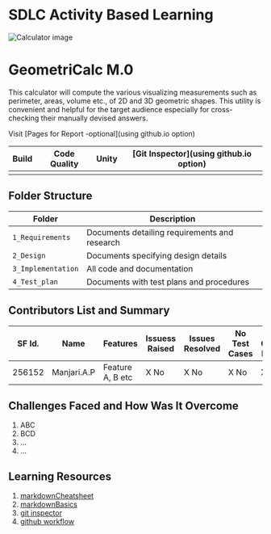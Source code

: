# SDLC Activity Based Learning
![Calculator image](https://github.com/256152/Mini_Project_1_April_2021/blob/0d245bf65675ee89cd9cffbd19e9f424d65b4f0b/MiniProject_C/6_ImagesAndVideos/title.jpg)
# GeometriCalc M.0
  This calculator will compute the various visualizing measurements such as perimeter, areas, volume etc., of 2D and 3D geometric shapes. This utility is convenient and helpful for the target audience especially for cross-checking their manually devised answers.

Visit [Pages for Report -optional](using github.io option)

Build | Code Quality | Unity | [Git Inspector](using github.io option)
------|----------|-------|--------------
|||


## Folder Structure
Folder             | Description
-------------------| -----------------------------------------
`1_Requirements`   | Documents detailing requirements and research
`2_Design`         | Documents specifying design details
`3_Implementation` | All code and documentation
`4_Test_plan`      | Documents with test plans and procedures

## Contributors List and Summary

SF Id. |  Name   |    Features    | Issuess Raised |Issues Resolved|No Test Cases|Test Case Pass
-------|---------|----------------|----------------|---------------|-------------|--------------
256152 |Manjari.A.P| Feature A, B etc    | X No     | X No   |X No   |X No     
   

## Challenges Faced and How Was It Overcome

1. ABC
2. BCD
3. ...
4. ...

## Learning Resources
1. [markdownCheatsheet](https://github.com/adam-p/markdown-here/wiki/Markdown-Cheatsheet)
2. [markdownBasics](https://guides.github.com/features/mastering-markdown/)
3. [git inspector](https://github.com/ejwa/gitinspector.git)
4. [github workflow](https://docs.github.com/en/actions/learn-github-action)

